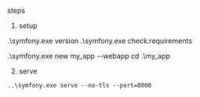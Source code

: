 steps

1. setup 

.\symfony.exe version
.\symfony.exe check:requirements

.\symfony.exe new my_app --webapp
cd .\my_app

2. serve
```
..\symfony.exe serve --no-tls --port=8000
```
